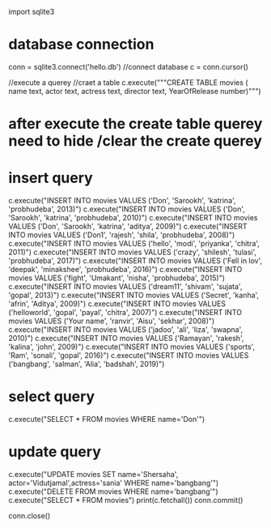 import sqlite3

# database connection
conn = sqlite3.connect('hello.db')
//connect database
c = conn.cursor()

//execute a querey
//craet a table 
c.execute("""CREATE TABLE movies (
          name text,
           actor text,
           actress text,
           director text,
           YearOfRelease number)""")
           
# after execute the create table querey need to hide /clear the create querey    
# insert query
c.execute("INSERT INTO movies VALUES ('Don', 'Sarookh', 'katrina', 'probhudeba', 2013)")
c.execute("INSERT INTO movies VALUES ('Don', 'Sarookh', 'katrina', 'probhudeba', 2010)")
c.execute("INSERT INTO movies VALUES ('Don', 'Sarookh', 'katrina', 'aditya', 2009)")
c.execute("INSERT INTO movies VALUES ('Don1', 'rajesh', 'shila', 'probhudeba', 2008)")
c.execute("INSERT INTO movies VALUES ('hello', 'modi', 'priyanka', 'chitra', 2011)")
c.execute("INSERT INTO movies VALUES ('crazy', 'shilesh', 'tulasi', 'probhudeba', 2017)")
c.execute("INSERT INTO movies VALUES ('Fell in lov', 'deepak', 'minakshee', 'probhudeba', 2016)")
c.execute("INSERT INTO movies VALUES ('fight', 'Umakant', 'nisha', 'probhudeba', 2015)")
c.execute("INSERT INTO movies VALUES ('dream11', 'shivam', 'sujata', 'gopal', 2013)")
c.execute("INSERT INTO movies VALUES ('Secret', 'kanha', 'afrin', 'Aditya', 2009)")
c.execute("INSERT INTO movies VALUES ('helloworld', 'gopal', 'payal', 'chitra', 2007)")
c.execute("INSERT INTO movies VALUES ('Your name', 'ranvir', 'Aisu', 'sekhar', 2008)")
c.execute("INSERT INTO movies VALUES ('jadoo', 'ali', 'liza', 'swapna', 2010)")
c.execute("INSERT INTO movies VALUES ('Ramayan', 'rakesh', 'kalina', 'john', 2009)")
c.execute("INSERT INTO movies VALUES ('sports', 'Ram', 'sonali', 'gopal', 2016)")
c.execute("INSERT INTO movies VALUES ('bangbang', 'salman', 'Alia', 'badshah', 2019)")
# select query

c.execute("SELECT * FROM movies WHERE name='Don'")
# update query
c.execute("UPDATE movies SET name='Shersaha', actor='Vidutjamal',actress='sania' WHERE name='bangbang'")
c.execute("DELETE FROM movies WHERE name='bangbang'")
c.execute("SELECT * FROM movies")
print(c.fetchall())
conn.commit()

conn.close()

          





